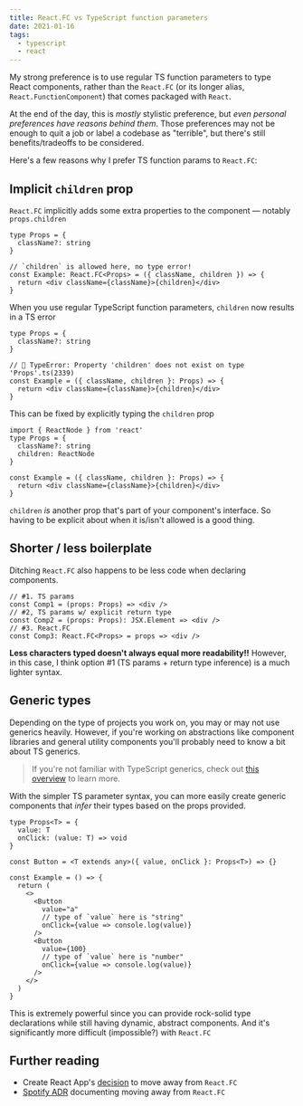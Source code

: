 ```yaml
---
title: React.FC vs TypeScript function parameters
date: 2021-01-16
tags:
  - typescript
  - react
---
```


My strong preference is to use regular TS function parameters to type React components, rather than the `React.FC` (or its longer alias, `React.FunctionComponent`) that comes packaged with `React`.

At the end of the day, this is _mostly_ stylistic preference, but _even personal preferences have reasons behind them_. Those preferences may not be enough to quit a job or label a codebase as "terrible", but there's still benefits/tradeoffs to be considered.

Here's a few reasons why I prefer TS function params to `React.FC`:

## Implicit `children` prop

`React.FC` implicitly adds some extra properties to the component — notably `props.children`

```tsx
type Props = {
  className?: string
}

// `children` is allowed here, no type error!
const Example: React.FC<Props> = ({ className, children }) => {
  return <div className={className}>{children}</div>
}
```

When you use regular TypeScript function parameters, `children` now results in a TS error

```tsx
type Props = {
  className?: string
}

// 🚨 TypeError: Property 'children' does not exist on type 'Props'.ts(2339)
const Example = ({ className, children }: Props) => {
  return <div className={className}>{children}</div>
}
```

This can be fixed by explicitly typing the `children` prop

```tsx
import { ReactNode } from 'react'
type Props = {
  className?: string
  children: ReactNode
}

const Example = ({ className, children }: Props) => {
  return <div className={className}>{children}</div>
}
```

`children` _is_ another prop that's part of your component's interface. So having to be explicit about when it is/isn't allowed is a good thing.

## Shorter / less boilerplate

Ditching `React.FC` also happens to be less code when declaring components.

```tsx
// #1. TS params
const Comp1 = (props: Props) => <div />
// #2, TS params w/ explicit return type
const Comp2 = (props: Props): JSX.Element => <div />
// #3. React.FC
const Comp3: React.FC<Props> = props => <div />
```

**Less characters typed doesn't always equal more readability!!** However, in this case, I think option #1 (TS params + return type inference) is a much lighter syntax.

## Generic types

Depending on the type of projects you work on, you may or may not use generics heavily. However, if you're working on abstractions like component libraries and general utility components you'll probably need to know a bit about TS generics.

> If you're not familiar with TypeScript generics, check out [this overview](/typescript-generics) to learn more.

With the simpler TS parameter syntax, you can more easily create generic components that _infer_ their types based on the props provided.

```tsx
type Props<T> = {
  value: T
  onClick: (value: T) => void
}

const Button = <T extends any>({ value, onClick }: Props<T>) => {}

const Example = () => {
  return (
    <>
      <Button
        value="a"
        // type of `value` here is "string"
        onClick={value => console.log(value)}
      />
      <Button
        value={100}
        // type of `value` here is "number"
        onClick={value => console.log(value)}
      />
    </>
  )
}
```

This is extremely powerful since you can provide rock-solid type declarations while still having dynamic, abstract components. And it's significantly more difficult (impossible?) with `React.FC`

## Further reading

- Create React App's [decision](https://github.com/facebook/create-react-app/pull/8177) to move away from `React.FC`
- [Spotify ADR](https://backstage.io/docs/architecture-decisions/adrs-adr006) documenting moving away from `React.FC`
